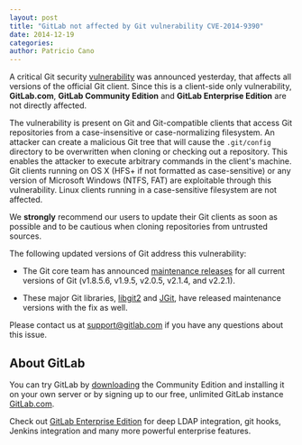 ```yaml
---
layout: post
title: "GitLab not affected by Git vulnerability CVE-2014-9390"
date: 2014-12-19
categories:
author: Patricio Cano
---
```


A critical Git security [vulnerability](http://article.gmane.org/gmane.linux.kernel/1853266) was announced yesterday, that
affects all versions of the official Git client. Since this is a client-side only vulnerability, **GitLab.com**, **GitLab
Community Edition** and **GitLab Enterprise Edition** are not directly affected.

The vulnerability is present on Git and Git-compatible clients that access Git repositories from a case-insensitive or
case-normalizing filesystem. An attacker can create a malicious Git tree that will cause the `.git/config` directory to be
overwritten when cloning or checking out a repository. This enables the attacker to execute arbitrary commands in the
client's machine. Git clients running on OS X (HFS+ if not formatted as case-sensitive) or any version of Microsoft
Windows (NTFS, FAT) are exploitable through this vulnerability. Linux clients running in a case-sensitive filesystem
are not affected.

We **strongly** recommend our users to update their Git clients as soon as possible and to be cautious when cloning repositories
from untrusted sources.

The following updated versions of Git address this vulnerability:

- The Git core team has announced [maintenance releases](https://www.kernel.org/pub/software/scm/git/) for all current
versions of Git (v1.8.5.6, v1.9.5, v2.0.5, v2.1.4, and v2.2.1).

- These major Git libraries, [libgit2](https://github.com/libgit2/libgit2/) and [JGit](https://eclipse.org/jgit/),
have released maintenance versions with the fix as well.

Please contact us at support@gitlab.com if you have any questions about this issue.

## About GitLab

You can try GitLab by [downloading](https://about.gitlab.com/downloads/) the Community Edition and installing it on your
own server or by signing up to our free, unlimited GitLab instance [GitLab.com](https://gitlab.com/users/sign_up).

Check out [GitLab Enterprise Edition](https://about.gitlab.com/features/#enterprise) for deep LDAP integration, git hooks,
Jenkins integration and many more powerful enterprise features.

